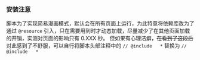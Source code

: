 <!-- 先放些平时偶尔想好的介绍片段 -->


<!-- 应该不会真的有人会在一这点性能吧，但因为刚好想到了，所以姑且先把这段记下来，有人反应时再复制过去回复 -->
<!-- 为了防止强迫症传染，这段应该尽可能不被人看见 -->
### 安装注意
脚本为了实现简易漫画模式，默认会在所有页面上运行，为此特意将依赖库改为了通过 `@resource` 引入，只在需要用到时才动态加载，尽量减少了在其他页面加载的开销，实测对页面的影响只有 0.XXX 秒。
但如果有心理洁癖，~~在看到了这段后~~对此感到了不舒服，可以自行将脚本头部注释中的 ```// @include   *``` 替换为
```// @include   *```
